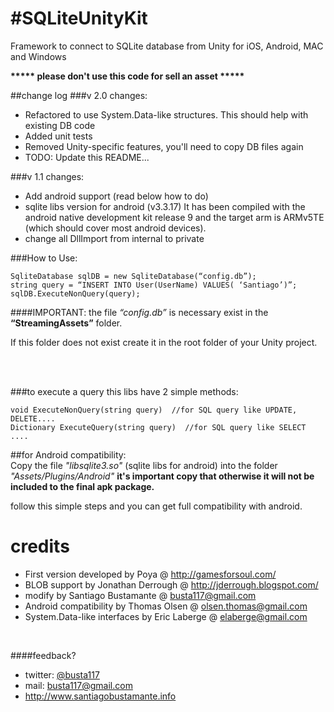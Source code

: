 #SQLiteUnityKit
==============

Framework to connect to SQLite database from Unity for iOS, Android, MAC and Windows

<b>***** please don't use this code for sell an asset *****</b>

##change log
###v 2.0 changes:
* Refactored to use System.Data-like structures. This should help with existing DB code
* Added unit tests
* Removed Unity-specific features, you'll need to copy DB files again
* TODO: Update this README...

###v 1.1 changes:
* Add android support (read below how to do)
* sqlite libs version for android (v3.3.17) It has been compiled with the android native development kit release 9 and the target arm is ARMv5TE (which should cover most android devices).
* change all DllImport from internal to private



###How to Use:

	SqliteDatabase sqlDB = new SqliteDatabase(“config.db”);
	string query = “INSERT INTO User(UserName) VALUES( ‘Santiago’)”;
	sqlDB.ExecuteNonQuery(query);


####IMPORTANT: 
the file *“config.db”* is necessary exist in the **“StreamingAssets”** folder.

If this folder does not exist create it in the root folder of your Unity project.
  
</br></br>


###to execute a query this libs have 2 simple methods:

	void ExecuteNonQuery(string query)  //for SQL query like UPDATE, DELETE....
	Dictionary ExecuteQuery(string query)  //for SQL query like SELECT ....
	

##for Android compatibility:
</br>
Copy the file *"libsqlite3.so"* (sqlite libs for android) into the folder *"Assets/Plugins/Android"* **it's important copy that otherwise it will not be included to the final apk package.**

follow this simple steps and you can get full compatibility with android.


# credits
 * First version developed by Poya  @  http://gamesforsoul.com/
 * BLOB support by Jonathan Derrough @ http://jderrough.blogspot.com/
 * modify by Santiago Bustamante @ busta117@gmail.com
 * Android compatibility by Thomas Olsen @ olsen.thomas@gmail.com
 * System.Data-like interfaces by Eric Laberge @ elaberge@gmail.com

<br/>

####feedback?

* twitter: [@busta117](http://www.twitter.com/busta117)
* mail: <busta117@gmail.com>
* <http://www.santiagobustamante.info>